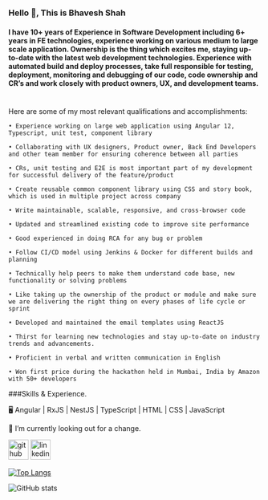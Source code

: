 
### Hello 👋, This is Bhavesh Shah
#### I have 10+ years of Experience in Software Development including 6+ years in FE technologies, experience working on various medium to large scale application. Ownership is the thing which excites me, staying up-to-date with the latest web development technologies. Experience with automated build and deploy processes, take full responsible for testing, deployment, monitoring and debugging of our code, code ownership and CR’s and work closely with product owners, UX, and development teams.

#

Here are some of my most relevant qualifications and accomplishments:

```• Experience working on large web application using Angular 12, Typescript, unit test, component library```

```• Collaborating with UX designers, Product owner, Back End Developers and other team member for ensuring coherence between all parties```

```• CRs, unit testing and E2E is most important part of my development for successful delivery of the feature/product```

```• Create reusable common component library using CSS and story book, which is used in multiple project across company```

```• Write maintainable, scalable, responsive, and cross-browser code```

```• Updated and streamlined existing code to improve site performance```

```• Good experienced in doing RCA for any bug or problem```

```• Follow CI/CD model using Jenkins & Docker for different builds and planning```

```• Technically help peers to make them understand code base, new functionality or solving problems```

```• Like taking up the ownership of the product or module and make sure we are delivering the right thing on every phases of life cycle or sprint```

```• Developed and maintained the email templates using ReactJS```

```• Thirst for learning new technologies and stay up-to-date on industry trends and advancements.```

```• Proficient in verbal and written communication in English```

```• Won first price during the hackathon held in Mumbai, India by Amazon with 50+ developers```

###Skills & Experience.

🖥 Angular | RxJS | NestJS | TypeScript | HTML | CSS | JavaScript


🔭 I’m currently looking out for a change. 


[<img src='https://cdn.jsdelivr.net/npm/simple-icons@3.0.1/icons/github.svg' alt='github' height='40'>](https://github.com/bhaveshshah)  [<img src='https://cdn.jsdelivr.net/npm/simple-icons@3.0.1/icons/linkedin.svg' alt='linkedin' height='40'>](https://www.linkedin.com/in/www.linkedin.com/in/bhaveshshah88/)

[![Top Langs](https://github-readme-stats.vercel.app/api/top-langs/?username=bhaveshshah)](https://github.com/bhaveshshah/github-readme-stats)

![GitHub stats](https://github-readme-stats.vercel.app/api?username=bhaveshshah&show_icons=true&count_private=true)  
